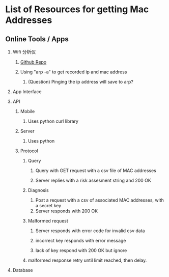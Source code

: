 # List of Resources for getting Mac Addresses

## Online Tools / Apps

1.  Wifi 分析仪

	1. [Github Repo](https://github.com/alexxy/netdiscover)

	2. Using "arp -a" to get recorded ip and mac address

	    1. (Question) Pinging the ip address will save to arp?

2. App Interface

3. API

	1. Mobile
	
		1. Uses python curl library
	
	2. Server
	
		1. Uses python 

	3. Protocol
		1. Query
		
			1. Query with GET request with a csv file of MAC addresses
		
			2. Server replies with a risk assesment string and 200 OK
		
		2. Diagnosis
			1. Post a request with a csv of associated MAC addresses, with a secret key
			2. Server responds with 200 OK
			
		3. Malformed request
		
			1. Server responds with error code for invalid csv data
			
			2. incorrect key responds with error message
			
			3. lack of key respond with 200 OK but ignore
			
		4. malformed response retry until limit reached, then delay. 

4. Database



